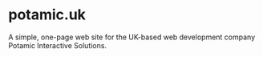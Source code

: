 # potamic.uk
A simple, one-page web site for the UK-based web development company Potamic Interactive Solutions.
